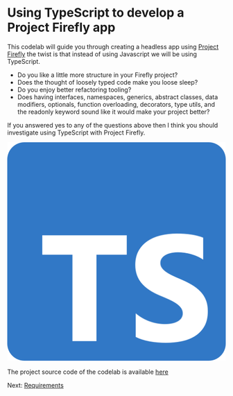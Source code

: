 # Using TypeScript to develop a Project Firefly app

This codelab will guide you through creating a headless app using [Project Firefly](https://github.com/AdobeDocs/project-firefly) the twist is that instead of using Javascript we will be using TypeScript.   


- Do you like a little more structure in your Firefly project? 
- Does the thought of loosely typed code make you loose sleep?
- Do you enjoy better refactoring tooling?
- Does having interfaces, namespaces, generics, abstract classes, data modifiers, optionals, function overloading, decorators, type utils, and the readonly keyword sound like it would make your project better?    


If you answered yes to any of the questions above then I think you should investigate using TypeScript with Project Firefly.      

![TypeScript](lessons/assets/ts-logo-256.svg)  

The project source code of the codelab is available [here](https://github.com/AdobeDocs/adobeio-samples-typescript)


Next: [Requirements](/lessons/requirements.md)
